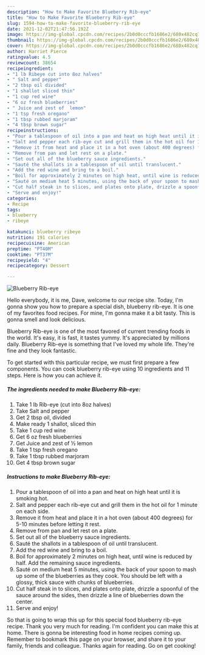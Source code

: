 ```yaml
---
description: "How to Make Favorite Blueberry Rib-eye"
title: "How to Make Favorite Blueberry Rib-eye"
slug: 1594-how-to-make-favorite-blueberry-rib-eye
date: 2021-12-02T21:47:56.192Z
image: https://img-global.cpcdn.com/recipes/2b0d0cccfb1686e2/680x482cq70/blueberry-rib-eye-recipe-main-photo.jpg
thumbnail: https://img-global.cpcdn.com/recipes/2b0d0cccfb1686e2/680x482cq70/blueberry-rib-eye-recipe-main-photo.jpg
cover: https://img-global.cpcdn.com/recipes/2b0d0cccfb1686e2/680x482cq70/blueberry-rib-eye-recipe-main-photo.jpg
author: Harriet Pierce
ratingvalue: 4.5
reviewcount: 38654
recipeingredient:
- "1 lb Ribeye cut into 8oz halves"
- " Salt and pepper"
- "2 tbsp oil divided"
- "1 shallot sliced thin"
- "1 cup red wine"
- "6 oz fresh blueberries"
- " Juice and zest of  lemon"
- "1 tsp fresh oregano"
- "1 tbsp rubbed marjoram"
- "4 tbsp brown sugar"
recipeinstructions:
- "Pour a tablespoon of oil into a pan and heat on high heat until it is smoking hot."
- "Salt and pepper each rib-eye cut and grill them in the hot oil for 1 minute on each side."
- "Remove it from heat and place it in a hot oven (about 400 degrees) for 5-10 minutes before letting it rest."
- "Remove from pan and let rest on a plate."
- "Set out all of the blueberry sauce ingredients."
- "Sauté the shallots in a tablespoon of oil until translucent."
- "Add the red wine and bring to a boil."
- "Boil for approximately 2 minutes on high heat, until wine is reduced by half. Add the remaining sauce ingredients."
- "Sauté on medium heat 5 minutes, using the back of your spoon to mash up some of the blueberries as they cook. You should be left with a glossy, thick sauce with chunks of blueberries."
- "Cut half steak in to slices, and plates onto plate, drizzle a spoonful of the sauce around the sides, then drizzle a line of blueberries down the center."
- "Serve and enjoy!"
categories:
- Recipe
tags:
- blueberry
- ribeye

katakunci: blueberry ribeye 
nutrition: 191 calories
recipecuisine: American
preptime: "PT40M"
cooktime: "PT37M"
recipeyield: "4"
recipecategory: Dessert

---
```



![Blueberry Rib-eye](https://img-global.cpcdn.com/recipes/2b0d0cccfb1686e2/680x482cq70/blueberry-rib-eye-recipe-main-photo.jpg)

Hello everybody, it is me, Dave, welcome to our recipe site. Today, I'm gonna show you how to prepare a special dish, blueberry rib-eye. It is one of my favorites food recipes. For mine, I'm gonna make it a bit tasty. This is gonna smell and look delicious.

Blueberry Rib-eye is one of the most favored of current trending foods in the world. It's easy, it is fast, it tastes yummy. It's appreciated by millions daily. Blueberry Rib-eye is something that I've loved my whole life. They're fine and they look fantastic.




To get started with this particular recipe, we must first prepare a few components. You can cook blueberry rib-eye using 10 ingredients and 11 steps. Here is how you can achieve it.

<!--inarticleads1-->

##### The ingredients needed to make Blueberry Rib-eye:

1. Take 1 lb Rib-eye (cut into 8oz halves)
1. Take  Salt and pepper
1. Get 2 tbsp oil, divided
1. Make ready 1 shallot, sliced thin
1. Take 1 cup red wine
1. Get 6 oz fresh blueberries
1. Get  Juice and zest of ½ lemon
1. Take 1 tsp fresh oregano
1. Take 1 tbsp rubbed marjoram
1. Get 4 tbsp brown sugar




<!--inarticleads2-->

##### Instructions to make Blueberry Rib-eye:

1. Pour a tablespoon of oil into a pan and heat on high heat until it is smoking hot.
1. Salt and pepper each rib-eye cut and grill them in the hot oil for 1 minute on each side.
1. Remove it from heat and place it in a hot oven (about 400 degrees) for 5-10 minutes before letting it rest.
1. Remove from pan and let rest on a plate.
1. Set out all of the blueberry sauce ingredients.
1. Sauté the shallots in a tablespoon of oil until translucent.
1. Add the red wine and bring to a boil.
1. Boil for approximately 2 minutes on high heat, until wine is reduced by half. Add the remaining sauce ingredients.
1. Sauté on medium heat 5 minutes, using the back of your spoon to mash up some of the blueberries as they cook. You should be left with a glossy, thick sauce with chunks of blueberries.
1. Cut half steak in to slices, and plates onto plate, drizzle a spoonful of the sauce around the sides, then drizzle a line of blueberries down the center.
1. Serve and enjoy!




So that is going to wrap this up for this special food blueberry rib-eye recipe. Thank you very much for reading. I'm confident you can make this at home. There is gonna be interesting food in home recipes coming up. Remember to bookmark this page on your browser, and share it to your family, friends and colleague. Thanks again for reading. Go on get cooking!

